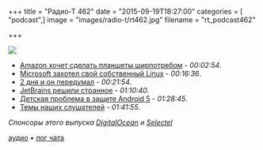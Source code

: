 +++
title = "Радио-Т 462"
date = "2015-09-19T18:27:00"
categories = [ "podcast",]
image = "images/radio-t/rt462.jpg"
filename = "rt_podcast462"

+++

![](https://radio-t.com/images/radio-t/rt462.jpg)

- [Amazon хочет сделать планшеты ширпотребом](http://geektimes.ru/post/262668/) - *00:02:54*.
- [Microsoft захотел свой собственный Linux](http://www.wired.com/2015/09/microsoft-using-linux-run-cloud/) - *00:16:36*.
- [2 дня и он передумал](http://www.businessinsider.com/marco-arment-removes-peace-ad-blocking-iphone-app-from-app-store-2015-9) - *00:21:54*.
- [JetBrains решили странное](http://blog.jetbrains.com/blog/2015/09/18/final-update-on-the-jetbrains-toolbox-announcement/) - *01:10:40*.
- [Детская проблема в защите Android 5](http://www.slate.com/blogs/future_tense/2015/09/17/android_version_5_phone_hack_emergency_number_hack_bypasses_passwords.html) - *01:28:45*.
- [Темы наших слушателей](https://radio-t.com/p/2015/09/15/prep-462/) - *01:41:55*.

_Спонсоры этого выпуска [DigitalOcean](https://do.co/radiot) и [Selectel](https://selectel.ru/services/vpc/)_

[аудио](https://cdn.radio-t.com/rt_podcast462.mp3) • [лог чата](http://chat.radio-t.com/logs/radio-t-462.html)
<audio src="https://cdn.radio-t.com/rt_podcast462.mp3" preload="none"></audio>
